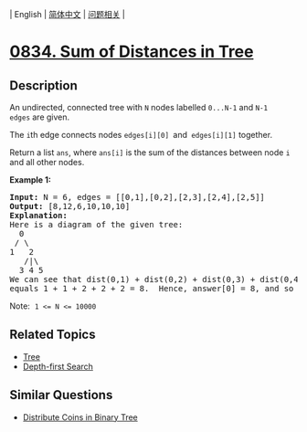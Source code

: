 
| English | [简体中文](README.md) | [问题相关](QUESTION.md) |
# [0834. Sum of Distances in Tree](https://leetcode-cn.com/problems/sum-of-distances-in-tree/)
## Description
<p>An undirected, connected&nbsp;tree with <code>N</code> nodes labelled <code>0...N-1</code> and <code>N-1</code> <code>edges</code>&nbsp;are&nbsp;given.</p>

<p>The <code>i</code>th edge connects nodes&nbsp;<code>edges[i][0] </code>and<code>&nbsp;edges[i][1]</code>&nbsp;together.</p>

<p>Return a list <code>ans</code>, where <code>ans[i]</code> is the sum of the distances between node <code>i</code> and all other nodes.</p>

<p><strong>Example 1:</strong></p>

<pre>
<strong>Input: </strong>N = 6, edges = [[0,1],[0,2],[2,3],[2,4],[2,5]]
<strong>Output: </strong>[8,12,6,10,10,10]
<strong>Explanation: </strong>
Here is a diagram of the given tree:
  0
 / \
1   2
   /|\
  3 4 5
We can see that dist(0,1) + dist(0,2) + dist(0,3) + dist(0,4) + dist(0,5)
equals 1 + 1 + 2 + 2 + 2 = 8.  Hence, answer[0] = 8, and so on.
</pre>

<p>Note:<font face="monospace">&nbsp;<code>1 &lt;= N &lt;= 10000</code></font></p>

## Related Topics
- [Tree](https://leetcode-cn.com/tag/tree)
- [Depth-first Search](https://leetcode-cn.com/tag/depth-first-search)
## Similar Questions
- [Distribute Coins in Binary Tree](../0979/README_EN.md)
